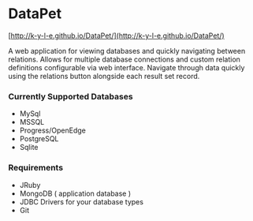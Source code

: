 # DataPet

[http://k-y-l-e.github.io/DataPet/](http://k-y-l-e.github.io/DataPet/)

A web application for viewing databases and quickly navigating between relations.  Allows for multiple database connections and custom relation definitions configurable via web interface.  Navigate through data quickly using the relations button alongside each result set record.

### Currently Supported Databases

  * MySql
  * MSSQL
  * Progress/OpenEdge
  * PostgreSQL
  * Sqlite

### Requirements

  * JRuby
  * MongoDB ( application database )
  * JDBC Drivers for your database types
  * Git
